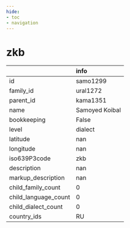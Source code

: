 ```yaml
---
hide:
- toc
- navigation
---
```

# zkb
|                      | info           |
|:---------------------|:---------------|
| id                   | samo1299       |
| family_id            | ural1272       |
| parent_id            | kama1351       |
| name                 | Samoyed Koibal |
| bookkeeping          | False          |
| level                | dialect        |
| latitude             | nan            |
| longitude            | nan            |
| iso639P3code         | zkb            |
| description          | nan            |
| markup_description   | nan            |
| child_family_count   | 0              |
| child_language_count | 0              |
| child_dialect_count  | 0              |
| country_ids          | RU             |